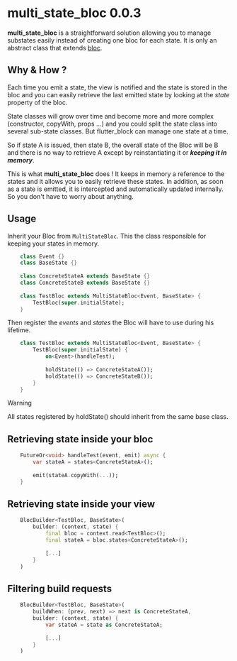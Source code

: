# multi_state_bloc 0.0.3

**multi_state_bloc** is a straightforward solution allowing you to manage substates easily instead of creating one bloc for each state. It is only an abstract class that extends [bloc](https://github.com/felangel/bloc).


## Why & How ?

Each time you emit a state, the view is notified and the state is stored in the bloc and you can easily retrieve the last emitted state by looking at the *state* property of the bloc.

State classes will grow over time and become more and more complex (constructor, copyWith, props ...) and you could split the state class into several sub-state classes. But flutter_block can manage one state at a time. 

So if state A is issued, then state B, the overall state of the Bloc will be B and there is no way to retrieve A except by reinstantiating it or ***keeping it in memory***. 

This is what **multi_state_bloc** does ! It keeps in memory a reference to the states and it allows you to easily retrieve these states. In addition, as soon as a state is emitted, it is intercepted and automatically updated internally. So you don't have to worry about anything.


## Usage 

Inherit your Bloc from `MultiStateBloc`. This the class responsible for keeping your states in memory.

```dart
    class Event {} 
    class BaseState {}
    
    class ConcreteStateA extends BaseState {}
    class ConcreteStateB extends BaseState {}
    
    class TestBloc extends MultiStateBloc<Event, BaseState> { 
        TestBloc(super.initialState);
    }
```


Then register the *events* and *states* the Bloc will have to use during his lifetime.

```dart
    class TestBloc extends MultiStateBloc<Event, BaseState> { 
        TestBloc(super.initialState) {
            on<Event>(handleTest);
            
            holdState(() => ConcreteStateA());
            holdState(() => ConcreteStateB());
        }
    }
```

> [!WARNING]
> All states registered by holdState() should inherit from the same base class.


## Retrieving state inside your bloc

```dart
    FutureOr<void> handleTest(event, emit) async {
        var stateA = states<ConcreteStateA>();
        
        emit(stateA.copyWith(...));
    }
```

## Retrieving state inside your view

```dart
    BlocBuilder<TestBloc, BaseState>(
        builder: (context, state) {
            final bloc = context.read<TestBloc>();
            final stateA = bloc.states<ConcreteStateA>();
            
            [...]
        }
    )
```

## Filtering build requests

```dart
    BlocBuilder<TestBloc, BaseState>(
        buildWhen: (prev, next) => next is ConcreteStateA,
        builder: (context, state) {
            var stateA = state as ConcreteStateA;
            
            [...]
        }
    )
```
